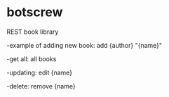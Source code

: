 # botscrew
REST book library


-example of adding new book: add {author} "{name}"

-get all: all books

-updating: edit {name}

-delete: remove {name}
